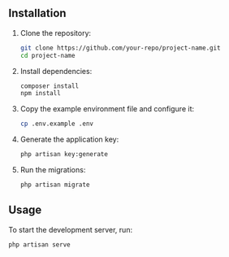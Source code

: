 ## Installation

1. Clone the repository:

    ```sh
    git clone https://github.com/your-repo/project-name.git
    cd project-name
    ```

2. Install dependencies:

    ```sh
    composer install
    npm install
    ```

3. Copy the example environment file and configure it:

    ```sh
    cp .env.example .env
    ```

4. Generate the application key:

    ```sh
    php artisan key:generate
    ```

5. Run the migrations:
    ```sh
    php artisan migrate
    ```

## Usage

To start the development server, run:

```sh
php artisan serve
```
